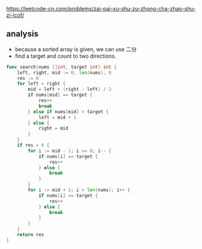 https://leetcode-cn.com/problems/zai-pai-xu-shu-zu-zhong-cha-zhao-shu-zi-lcof/

## analysis
- because a sorted array is given, we can use 二分
- find a target and count to two directions.
```go
func search(nums []int, target int) int {
    left, right, mid := 0, len(nums), 0
    res := 0
    for left < right {
        mid = left + (right - left) / 2
        if nums[mid] == target {
            res++
            break
        } else if nums[mid] < target {
            left = mid + 1
        } else {
            right = mid
        }
    }
    if res > 0 {
        for i := mid - 1; i >= 0; i-- {
            if nums[i] == target {
                res++
            } else {
                break
            }
        }
        for i := mid + 1; i < len(nums); i++ {
            if nums[i] == target {
                res++
            } else {
                break
            }
        }
    }
    return res
}
```